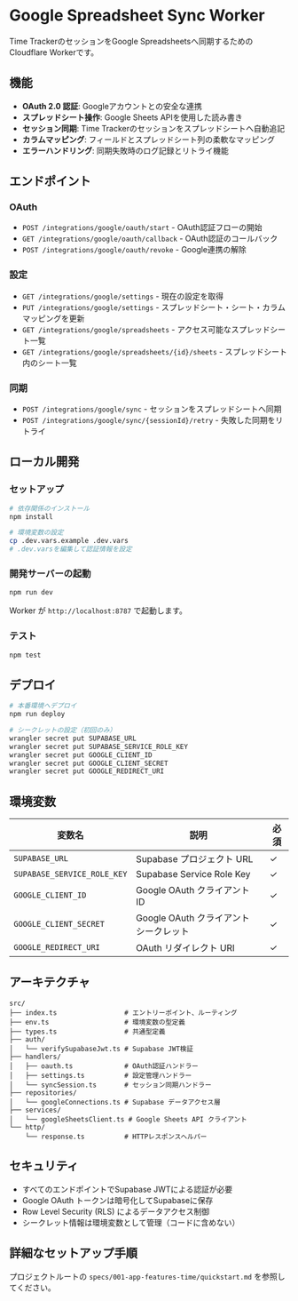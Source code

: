 # Google Spreadsheet Sync Worker

Time TrackerのセッションをGoogle Spreadsheetsへ同期するためのCloudflare Workerです。

## 機能

- **OAuth 2.0 認証**: Googleアカウントとの安全な連携
- **スプレッドシート操作**: Google Sheets APIを使用した読み書き
- **セッション同期**: Time Trackerのセッションをスプレッドシートへ自動追記
- **カラムマッピング**: フィールドとスプレッドシート列の柔軟なマッピング
- **エラーハンドリング**: 同期失敗時のログ記録とリトライ機能

## エンドポイント

### OAuth
- `POST /integrations/google/oauth/start` - OAuth認証フローの開始
- `GET /integrations/google/oauth/callback` - OAuth認証のコールバック
- `POST /integrations/google/oauth/revoke` - Google連携の解除

### 設定
- `GET /integrations/google/settings` - 現在の設定を取得
- `PUT /integrations/google/settings` - スプレッドシート・シート・カラムマッピングを更新
- `GET /integrations/google/spreadsheets` - アクセス可能なスプレッドシート一覧
- `GET /integrations/google/spreadsheets/{id}/sheets` - スプレッドシート内のシート一覧

### 同期
- `POST /integrations/google/sync` - セッションをスプレッドシートへ同期
- `POST /integrations/google/sync/{sessionId}/retry` - 失敗した同期をリトライ

## ローカル開発

### セットアップ

```bash
# 依存関係のインストール
npm install

# 環境変数の設定
cp .dev.vars.example .dev.vars
# .dev.varsを編集して認証情報を設定
```

### 開発サーバーの起動

```bash
npm run dev
```

Worker が `http://localhost:8787` で起動します。

### テスト

```bash
npm test
```

## デプロイ

```bash
# 本番環境へデプロイ
npm run deploy

# シークレットの設定（初回のみ）
wrangler secret put SUPABASE_URL
wrangler secret put SUPABASE_SERVICE_ROLE_KEY
wrangler secret put GOOGLE_CLIENT_ID
wrangler secret put GOOGLE_CLIENT_SECRET
wrangler secret put GOOGLE_REDIRECT_URI
```

## 環境変数

| 変数名 | 説明 | 必須 |
|--------|------|------|
| `SUPABASE_URL` | Supabase プロジェクト URL | ✓ |
| `SUPABASE_SERVICE_ROLE_KEY` | Supabase Service Role Key | ✓ |
| `GOOGLE_CLIENT_ID` | Google OAuth クライアント ID | ✓ |
| `GOOGLE_CLIENT_SECRET` | Google OAuth クライアント シークレット | ✓ |
| `GOOGLE_REDIRECT_URI` | OAuth リダイレクト URI | ✓ |

## アーキテクチャ

```
src/
├── index.ts                 # エントリーポイント、ルーティング
├── env.ts                   # 環境変数の型定義
├── types.ts                 # 共通型定義
├── auth/
│   └── verifySupabaseJwt.ts # Supabase JWT検証
├── handlers/
│   ├── oauth.ts             # OAuth認証ハンドラー
│   ├── settings.ts          # 設定管理ハンドラー
│   └── syncSession.ts       # セッション同期ハンドラー
├── repositories/
│   └── googleConnections.ts # Supabase データアクセス層
├── services/
│   └── googleSheetsClient.ts # Google Sheets API クライアント
└── http/
    └── response.ts          # HTTPレスポンスヘルパー
```

## セキュリティ

- すべてのエンドポイントでSupabase JWTによる認証が必要
- Google OAuth トークンは暗号化してSupabaseに保存
- Row Level Security (RLS) によるデータアクセス制御
- シークレット情報は環境変数として管理（コードに含めない）

## 詳細なセットアップ手順

プロジェクトルートの `specs/001-app-features-time/quickstart.md` を参照してください。
